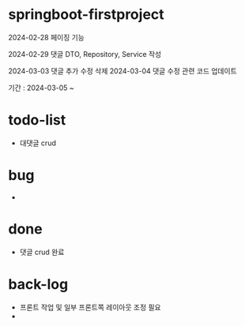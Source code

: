 # springboot-firstproject
2024-02-28 페이징 기능

2024-02-29 댓글 DTO, Repository, Service 작성

2024-03-03 댓글 추가 수정 삭제
2024-03-04 댓글 수정 관련 코드 업데이트

기간 : 2024-03-05 ~ 
# todo-list
- 대댓글 crud

# bug
- 
# done
- 댓글 crud 완료

# back-log
- 프론트 작업 및 일부 프론트쪽 레이아웃 조정 필요
- 
